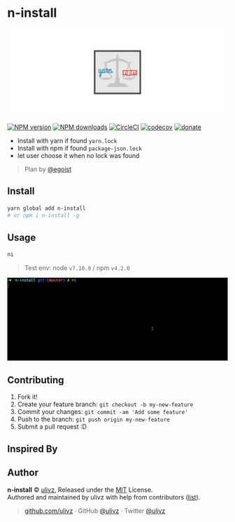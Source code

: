 # n-install

<p align="center">
  <img src="./static/poster.png" alt="preview" />
</p>


[![NPM version](https://img.shields.io/npm/v/n-install.svg?style=flat)](https://npmjs.com/package/n-install) [![NPM downloads](https://img.shields.io/npm/dm/n-install.svg?style=flat)](https://npmjs.com/package/n-install) [![CircleCI](https://circleci.com/gh/ulivz/n-install/tree/master.svg?style=shield)](https://circleci.com/gh/ulivz/n-install/tree/master)  [![codecov](https://codecov.io/gh/ulivz/n-install/branch/master/graph/badge.svg)](https://codecov.io/gh/ulivz/n-install)
 [![donate](https://img.shields.io/badge/$-donate-ff69b4.svg?maxAge=2592000&style=flat)](https://github.com/ulivz/donate)

- Install with yarn if found `yarn.lock`
- Install with npm if found `package-json.lock`
- let user choose it when no lock was found

> Plan by [@egoist](https://github.com/egoist)

## Install

```bash
yarn global add n-install
# or npm i n-install -g
```

## Usage

```bash
ni
```

> Test env: node `v7.10.0` / npm `v4.2.0`

<img src="./static/ni.gif" width="" height="" style=""/>

## Contributing

1. Fork it!
2. Create your feature branch: `git checkout -b my-new-feature`
3. Commit your changes: `git commit -am 'Add some feature'`
4. Push to the branch: `git push origin my-new-feature`
5. Submit a pull request :D

## Inspired By

## Author

**n-install** © [ulivz](https://github.com/ulivz), Released under the [MIT](./LICENSE) License.<br>
Authored and maintained by ulivz with help from contributors ([list](https://github.com/ulivz/n-install/contributors)).

> [github.com/ulivz](https://github.com/ulivz) · GitHub [@ulivz](https://github.com/ulivz) · Twitter [@ulivz](https://twitter.com/ulivz)
